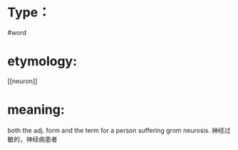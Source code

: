 # Type：
#word 
# etymology: 
[[neuron]]
# meaning: 
both the adj. form and the term for a person suffering grom neurosis.
神经过敏的，神经病患者